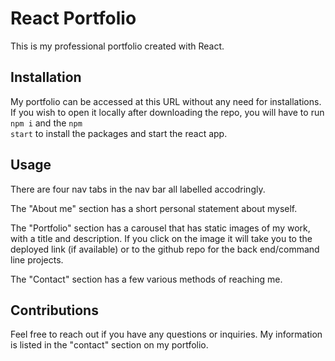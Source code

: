 # React Portfolio
This is my professional portfolio created with React.

## Installation
My portfolio can be accessed at this URL without any need for installations. If you wish to open it locally after downloading the repo, you will have to run <code>npm i</code> and the <code>npm start</code> to install the packages and start the react app. 

## Usage
There are four nav tabs in the nav bar all labelled accodringly.

The "About me" section has a short personal statement about myself.

The "Portfolio" section has a carousel that has static images of my work, with a title and description. If you click on the image it will take you to the deployed link (if available) or to the github repo for the back end/command line projects.

The "Contact" section has a few various methods of reaching me. 

## Contributions
Feel free to reach out if you have any questions or inquiries. My information is listed in the "contact" section on my portfolio. 

